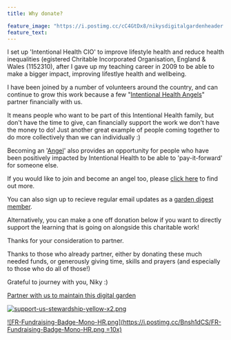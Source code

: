 ```yaml
---
title: Why donate?

feature_image: "https://i.postimg.cc/cC4GtDx8/nikysdigitalgardenheader.png"
feature_text: 
---
```


I set up 'Intentional Health CIO' to improve lifestyle health and reduce health inequalities (egistered Chritable Incorporated Organisation, England & Wales (1152310), after I gave up my teaching career in 2009 to be able to make a bigger impact, improving lifestlye health and wellbeing.

I have been joined by a number of volunteers around the country, and can continue to grow this work because a few "[Intentional Health Angels](https://intentionalhealth.uk/angels/)" partner financially with us. 

It means people who want to be part of this Intentional Health family, but don't have the time to give, can financially support the work we don't have the money to do! Just another great example of people coming together to do more collectively than we can individually :)

Becoming an '[Angel](https://intentionalhealth.uk/angels/)' also provides an opportunity for people who have been positively impacted by Intentional Health to be able to 'pay-it-forward' for someone else.

If you would like to join and become an angel too, please [click here](http://intentionalhealth.uk/angels/) to find out more.

You can also sign up to recieve regular email updates as a [garden digest member](https://www.getrevue.co/profile/nikydix/members).

Alternatively, you can make a one off donation below if you want to directly support the learning that is going on alongside this charitable work! 

Thanks for your consideration to partner.

Thanks to those who already partner, either by donating these much needed funds, or generously giving time, skills and prayers (and especially to those who do all of those!) 

Grateful to journey with you, Niky :) 

[Partner with us to maintain this digital garden](https://www.stewardship.org.uk/pages/IntentionalHealthDigitalGarden)

[![support-us-stewardship-yellow-x2.png](https://i.postimg.cc/y8vMrB1d/support-us-stewardship-yellow-x2.png)](https://www.stewardship.org.uk/pages/IntentionalHealthDigitalGarden)

[![FR-Fundraising-Badge-Mono-HR.png](https://i.postimg.cc/Bnsh1dCS/FR-Fundraising-Badge-Mono-HR.png =10x)](https://www.fundraisingregulator.org.uk/directory?name=Intentional+Health) 